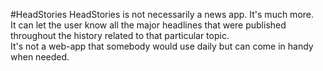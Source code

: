 #HeadStories
HeadStories is not necessarily a news app. It's much more. \
It can let the user know all the major headlines that were published throughout the history related to that particular topic. \
It's not a web-app that somebody would use daily but can come in handy when needed. 
